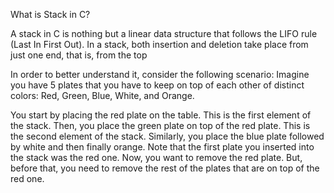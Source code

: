 What is Stack in C?

A stack in C is nothing but a linear data structure that follows the LIFO rule (Last In First Out). In a stack, both insertion and deletion take place from just one end, that is, from the top


In order to better understand it, consider the following scenario: Imagine you have 5 plates that you have to keep on top of each other of distinct colors: Red, Green, Blue, White, and Orange.

You start by placing the red plate on the table. This is the first element of the stack. Then, you place the green plate on top of the red plate. This is the second element of the stack. Similarly, you place the blue plate followed by white and then finally orange. Note that the first plate you inserted into the stack was the red one. Now, you want to remove the red plate. But, before that, you need to remove the rest of the plates that are on top of the red one.




